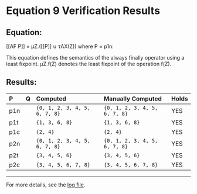 # Equation 9 Verification Results

## Equation:
 [[AF P]] = μZ.([[P]] ∪ τAX(Z)) where P = p1n:

   This equation defines the semantics of the always finally operator using a least fixpoint.    μZ.f(Z) denotes the least fixpoint of the operation f(Z). 

## Results:

| P | Q | Computed | Manually Computed | Holds |
|:---|:---|:---------|:-----------------|:------|
| p1n |  | `{0, 1, 2, 3, 4, 5, 6, 7, 8}` | `{0, 1, 2, 3, 4, 5, 6, 7, 8}` | YES |
| p1t |  | `{1, 3, 6, 8}` | `{1, 3, 6, 8}` | YES |
| p1c |  | `{2, 4}` | `{2, 4}` | YES |
| p2n |  | `{0, 1, 2, 3, 4, 5, 6, 7, 8}` | `{0, 1, 2, 3, 4, 5, 6, 7, 8}` | YES |
| p2t |  | `{3, 4, 5, 6}` | `{3, 4, 5, 6}` | YES |
| p2c |  | `{3, 4, 5, 6, 7, 8}` | `{3, 4, 5, 6, 7, 8}` | YES |

---

For more details, see the [log file](../log/Equation9.log).
